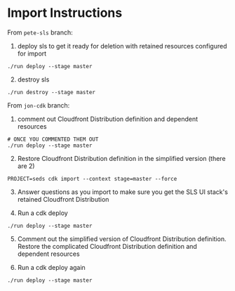 # Import Instructions

From `pete-sls` branch:

1. deploy sls to get it ready for deletion with retained resources configured for import

```
./run deploy --stage master
```

2. destroy sls

```
./run destroy --stage master
```

From `jon-cdk` branch:

1. comment out Cloudfront Distribution definition and dependent resources

```
# ONCE YOU COMMENTED THEM OUT
./run deploy --stage master
```

2. Restore Cloudfront Distribution definition in the simplified version (there are 2)

```
PROJECT=seds cdk import --context stage=master --force
```

3. Answer questions as you import to make sure you get the SLS UI stack's retained Cloudfront Distribution

4. Run a cdk deploy

```
./run deploy --stage master
```

5. Comment out the simplified version of Cloudfront Distribution definition. Restore the complicated Cloudfront Distribution definition and dependent resources

6. Run a cdk deploy again

```
./run deploy --stage master
```
